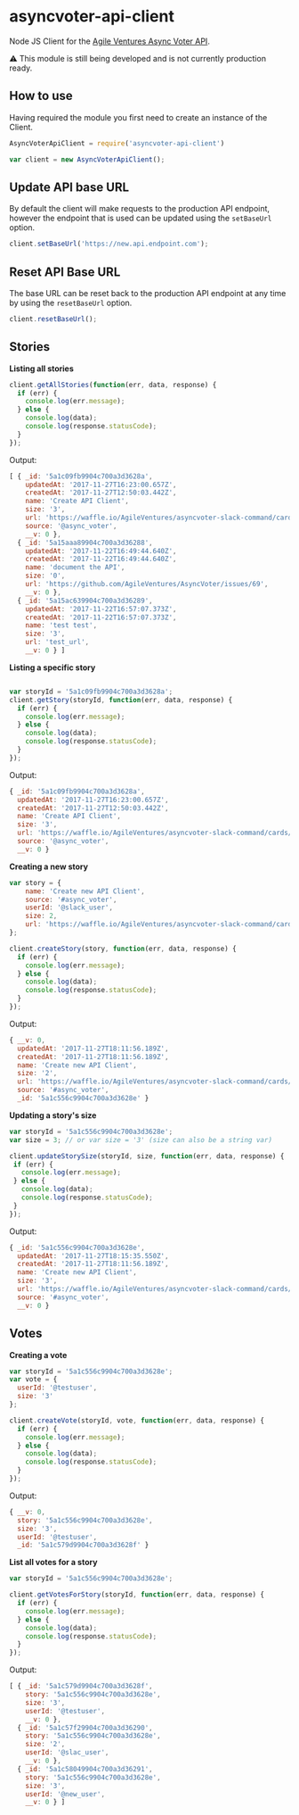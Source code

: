 # asyncvoter-api-client

Node JS Client for the [Agile Ventures Async Voter API](https://github.com/AgileVentures/asyncvoter-api).

:warning: This module is still being developed and is not currently production ready.

## How to use

Having required the module you first need to create an instance of the Client.

```javascript
AsyncVoterApiClient = require('asyncvoter-api-client')

var client = new AsyncVoterApiClient();
```

## Update API base URL
By default the client will make requests to the production API endpoint, however the endpoint that
is used can be updated using the `setBaseUrl` option.

```javascript
client.setBaseUrl('https://new.api.endpoint.com');
```

## Reset API Base URL
The base URL can be reset back to the production API endpoint at any time by using the `resetBaseUrl` option.

```javascript
client.resetBaseUrl();
```

## Stories

**Listing all stories**

```javascript
client.getAllStories(function(err, data, response) {
  if (err) {
    console.log(err.message);
  } else {
    console.log(data);
    console.log(response.statusCode);
  }
});
```

Output:

```javascript
[ { _id: '5a1c09fb9904c700a3d3628a',
    updatedAt: '2017-11-27T16:23:00.657Z',
    createdAt: '2017-11-27T12:50:03.442Z',
    name: 'Create API Client',
    size: '3',
    url: 'https://waffle.io/AgileVentures/asyncvoter-slack-command/cards/59de3d6e8bf7c300a73014bc',
    source: '@async_voter',
    __v: 0 },
  { _id: '5a15aaa89904c700a3d36288',
    updatedAt: '2017-11-22T16:49:44.640Z',
    createdAt: '2017-11-22T16:49:44.640Z',
    name: 'document the API',
    size: '0',
    url: 'https://github.com/AgileVentures/AsyncVoter/issues/69',
    __v: 0 },
  { _id: '5a15ac639904c700a3d36289',
    updatedAt: '2017-11-22T16:57:07.373Z',
    createdAt: '2017-11-22T16:57:07.373Z',
    name: 'test test',
    size: '3',
    url: 'test_url',
    __v: 0 } ]
```
**Listing a specific story**

```javascript

var storyId = '5a1c09fb9904c700a3d3628a';
client.getStory(storyId, function(err, data, response) {
  if (err) {
    console.log(err.message);
  } else {
    console.log(data);
    console.log(response.statusCode);
  }
});
```

Output:

```javascript
{ _id: '5a1c09fb9904c700a3d3628a',
  updatedAt: '2017-11-27T16:23:00.657Z',
  createdAt: '2017-11-27T12:50:03.442Z',
  name: 'Create API Client',
  size: '3',
  url: 'https://waffle.io/AgileVentures/asyncvoter-slack-command/cards/59de3d6e8bf7c300a73014bc',
  source: '@async_voter',
  __v: 0 }
```

**Creating a new story**

```javascript
var story = {
    name: 'Create new API Client', 
    source: '#async_voter', 
    userId: '@slack_user',
    size: 2, 
    url: 'https://waffle.io/AgileVentures/asyncvoter-slack-command/cards/59de3d6e8bf7c300a73014bc' 
};

client.createStory(story, function(err, data, response) {
  if (err) {
    console.log(err.message);
  } else {
    console.log(data);
    console.log(response.statusCode);
  }
});
```

Output:

```javascript
{ __v: 0,
  updatedAt: '2017-11-27T18:11:56.189Z',
  createdAt: '2017-11-27T18:11:56.189Z',
  name: 'Create new API Client',
  size: '2',
  url: 'https://waffle.io/AgileVentures/asyncvoter-slack-command/cards/59de3d6e8bf7c300a73014bc',
  source: '#async_voter',
  _id: '5a1c556c9904c700a3d3628e' }
  ```

 **Updating a story's size**

 ```javascript
var storyId = '5a1c556c9904c700a3d3628e';
var size = 3; // or var size = '3' (size can also be a string var)

client.updateStorySize(storyId, size, function(err, data, response) {
  if (err) {
    console.log(err.message);
  } else {
    console.log(data);
    console.log(response.statusCode);
  }
});

  ```

Output:

```javascript
{ _id: '5a1c556c9904c700a3d3628e',
  updatedAt: '2017-11-27T18:15:35.550Z',
  createdAt: '2017-11-27T18:11:56.189Z',
  name: 'Create new API Client',
  size: '3',
  url: 'https://waffle.io/AgileVentures/asyncvoter-slack-command/cards/59de3d6e8bf7c300a73014bc',
  source: '#async_voter',
  __v: 0 }
```

## Votes

**Creating a vote**

```javascript
var storyId = '5a1c556c9904c700a3d3628e';
var vote = {
  userId: '@testuser',
  size: '3'
};

client.createVote(storyId, vote, function(err, data, response) {
  if (err) {
    console.log(err.message);
  } else {
    console.log(data);
    console.log(response.statusCode);
  }
});
```

Output:

```javascript
{ __v: 0,
  story: '5a1c556c9904c700a3d3628e',
  size: '3',
  userId: '@testuser',
  _id: '5a1c579d9904c700a3d3628f' }
```

**List all votes for a story**

```javascript
var storyId = '5a1c556c9904c700a3d3628e';

client.getVotesForStory(storyId, function(err, data, response) {
  if (err) {
    console.log(err.message);
  } else {
    console.log(data);
    console.log(response.statusCode);
  }
});
```

Output:

```javascript
[ { _id: '5a1c579d9904c700a3d3628f',
    story: '5a1c556c9904c700a3d3628e',
    size: '3',
    userId: '@testuser',
    __v: 0 },
  { _id: '5a1c57f29904c700a3d36290',
    story: '5a1c556c9904c700a3d3628e',
    size: '2',
    userId: '@slac_user',
    __v: 0 },
  { _id: '5a1c58049904c700a3d36291',
    story: '5a1c556c9904c700a3d3628e',
    size: '3',
    userId: '@new_user',
    __v: 0 } ]
```